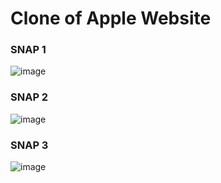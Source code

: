 # Clone of Apple Website

### SNAP 1
![image](https://github.com/Zubair1021/Apple_Website_Clone/assets/121050120/65a6afc0-7af7-416f-bca2-1ec37bfa3f4c)

### SNAP 2
![image](https://github.com/Zubair1021/Apple_Website_Clone/assets/121050120/eeeadce3-a603-451f-8963-df2b29af779e)

### SNAP 3
![image](https://github.com/Zubair1021/Apple_Website_Clone/assets/121050120/3ba4c130-3796-43bd-8fa0-1dfa7c899c99)

